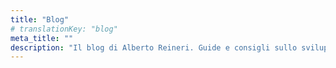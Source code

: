 ```yaml
---
title: "Blog"
# translationKey: "blog"
meta_title: ""
description: "Il blog di Alberto Reineri. Guide e consigli sullo sviluppo web"
---
```

